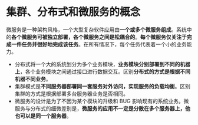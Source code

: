# 集群、分布式和微服务的概念

微服务是一种架构风格，一个大型复杂软件应用由**一个或多个微服务组成**。系统中的**各个微服务可被独立部署，各个微服务之间是松耦合的**。**每个微服务仅关注于完成一件任务并很好地完成该任务**。在所有情况下，每个任务代表着一个小的业务能力。

- 分布式将一个大的系统划分为多个业务模块，**业务模块分别部署到不同的机器上**，各个业务模块之间通过接口进行数据交互。区别**分布式的方式是根据不同机器不同业务**。
- 集群模式是**不同服务器部署同一套服务对外访问，实现服务的负载均衡**。区别集群的方式是根据部署多台服务器业务是否相同。
- 微服务的设计是为了不因为某个模块的升级和 BUG 影响现有的系统业务。微服务与分布式的细微差别是，**微服务的应用不一定是分散在多个服务器上，他也可以是同一个服务器**。
